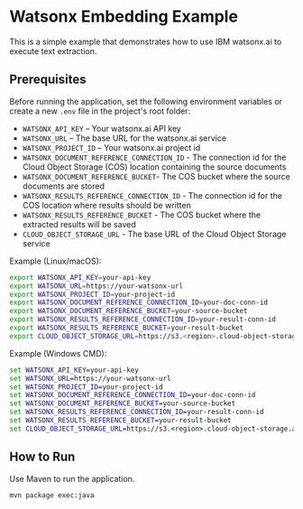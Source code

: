 # Watsonx Embedding Example

This is a simple example that demonstrates how to use IBM watsonx.ai to execute text extraction.

## Prerequisites

Before running the application, set the following environment variables or create a new `.env` file in the project's root folder:

- `WATSONX_API_KEY` – Your watsonx.ai API key
- `WATSONX_URL` – The base URL for the watsonx.ai service
- `WATSONX_PROJECT_ID` – Your watsonx.ai project id
- `WATSONX_DOCUMENT_REFERENCE_CONNECTION_ID` - The connection id for the Cloud Object Storage (COS) location containing the source documents
- `WATSONX_DOCUMENT_REFERENCE_BUCKET`- The COS bucket where the source documents are stored
- `WATSONX_RESULTS_REFERENCE_CONNECTION_ID` - The connection id for the COS location where results should be written
- `WATSONX_RESULTS_REFERENCE_BUCKET` -  The COS bucket where the extracted results will be saved
- `CLOUD_OBJECT_STORAGE_URL` - The base URL of the Cloud Object Storage service

Example (Linux/macOS):
```bash
export WATSONX_API_KEY=your-api-key
export WATSONX_URL=https://your-watsonx-url
export WATSONX_PROJECT_ID=your-project-id
export WATSONX_DOCUMENT_REFERENCE_CONNECTION_ID=your-doc-conn-id
export WATSONX_DOCUMENT_REFERENCE_BUCKET=your-source-bucket
export WATSONX_RESULTS_REFERENCE_CONNECTION_ID=your-result-conn-id
export WATSONX_RESULTS_REFERENCE_BUCKET=your-result-bucket
export CLOUD_OBJECT_STORAGE_URL=https://s3.<region>.cloud-object-storage.appdomain.cloud
```

Example (Windows CMD):
```cmd
set WATSONX_API_KEY=your-api-key
set WATSONX_URL=https://your-watsonx-url
set WATSONX_PROJECT_ID=your-project-id
set WATSONX_DOCUMENT_REFERENCE_CONNECTION_ID=your-doc-conn-id
set WATSONX_DOCUMENT_REFERENCE_BUCKET=your-source-bucket
set WATSONX_RESULTS_REFERENCE_CONNECTION_ID=your-result-conn-id
set WATSONX_RESULTS_REFERENCE_BUCKET=your-result-bucket
set CLOUD_OBJECT_STORAGE_URL=https://s3.<region>.cloud-object-storage.appdomain.cloud
```
## How to Run
Use Maven to run the application. 
```bash
mvn package exec:java 
```